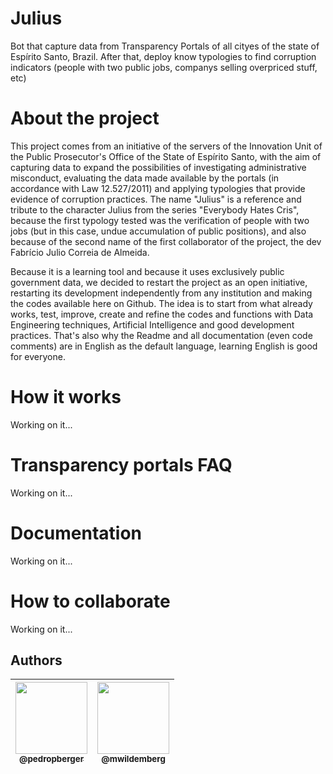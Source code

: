 # Julius
Bot that capture data from Transparency Portals of all cityes of the state of Espírito Santo, Brazil. After that, deploy know typologies to find corruption indicators (people with two public jobs, companys selling overpriced stuff, etc)

# About the project

This project comes from an initiative of the servers of the Innovation Unit of the Public Prosecutor's Office of the State of Espírito Santo, with the aim of capturing data to expand the possibilities of investigating administrative misconduct, evaluating the data made available by the portals (in accordance with Law 12.527/2011) and applying typologies that provide evidence of corruption practices. The name "Julius" is a reference and tribute to the character Julius from the series "Everybody Hates Cris", because the first typology tested was the verification of people with two jobs (but in this case, undue accumulation of public positions), and also because of the second name of the first collaborator of the project, the dev Fabrício Julio Correia de Almeida.

Because it is a learning tool and because it uses exclusively public government data, we decided to restart the project as an open initiative, restarting its development independently from any institution and making the codes available here on Github. The idea is to start from what already works, test, improve, create and refine the codes and functions with Data Engineering techniques, Artificial Intelligence and good development practices. That's also why the Readme and all documentation (even code comments) are in English as the default language, learning English is good for everyone.

# How it works
Working on it...

# Transparency portals FAQ
Working on it...

# Documentation
Working on it...

# How to collaborate
Working on it...

## Authors

| [<img src="https://github.com/pedropberger.png?size=115" width=115><br><sub>@pedropberger</sub>](https://github.com/pedropberger) | [<img src="https://github.com/mwildemberg.png?size=115" width=115><br><sub>@mwildemberg</sub>](https://github.com/mwildemberg) |
| :---: | :---: |
